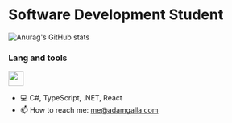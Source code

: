 <h1>Software Development Student</h1>

![Anurag's GitHub stats](https://github-readme-stats.vercel.app/api?username=AdamGalla&show_icons=true&rank_icon=github&hide=stars&hide_border=true&bg_color=45,22272e,284061,39e8bd&text_color=ffffff&title_color=ffffff&icon_color=39e8bd)

<h3>Lang and tools</h3>
<img src="https://static-00.iconduck.com/assets.00/typescript-icon-icon-1024x1024-vh3pfez8.png](https://static-00.iconduck.com/assets.00/typescript-icon-icon-1024x1024-vh3pfez8.png" width="30" height="30"/>

- 💻 C#, TypeScript, .NET, React
- 📫 How to reach me: me@adamgalla.com
